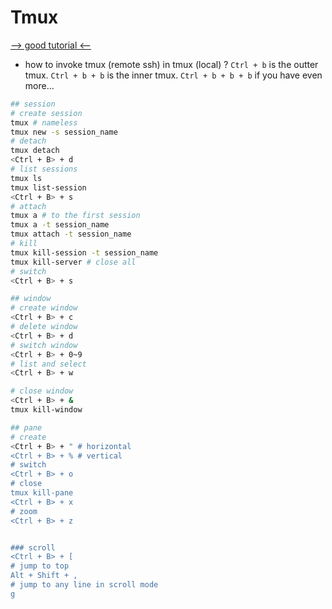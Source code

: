 # Tmux

[--> good tutorial <--](http://louiszhai.github.io/2017/09/30/tmux/)

* how to invoke tmux (remote ssh) in tmux (local) ?
  `Ctrl + b` is the outter tmux.
  `Ctrl + b + b` is the inner tmux.
  `Ctrl + b + b + b` if you have even more...

```bash
## session
# create session
tmux # nameless
tmux new -s session_name
# detach
tmux detach
<Ctrl + B> + d
# list sessions
tmux ls
tmux list-session
<Ctrl + B> + s
# attach
tmux a # to the first session
tmux a -t session_name
tmux attach -t session_name
# kill
tmux kill-session -t session_name
tmux kill-server # close all
# switch 
<Ctrl + B> + s

## window
# create window
<Ctrl + B> + c
# delete window
<Ctrl + B> + d
# switch window
<Ctrl + B> + 0~9
# list and select
<Ctrl + B> + w

# close window
<Ctrl + B> + &
tmux kill-window

## pane
# create
<Ctrl + B> + " # horizontal
<Ctrl + B> + % # vertical
# switch
<Ctrl + B> + o
# close
tmux kill-pane
<Ctrl + B> + x
# zoom
<Ctrl + B> + z


### scroll
<Ctrl + B> + [
# jump to top
Alt + Shift + ,
# jump to any line in scroll mode
g 
```

